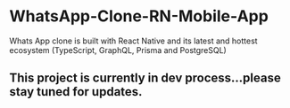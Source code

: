 # WhatsApp-Clone-RN-Mobile-App
Whats App clone is built with React Native and its latest and hottest ecosystem (TypeScript, GraphQL, Prisma and PostgreSQL)

## This project is currently in dev process...please stay tuned for updates.
